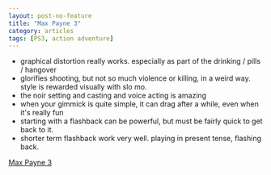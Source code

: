 ```yaml
---
layout: post-no-feature
title: "Max Payne 3"
category: articles
tags: [PS3, action adventure]
---
```


* graphical distortion really works. especially as part of the drinking / pills / hangover
* glorifies shooting, but not so much violence or killing, in a weird way. style is rewarded visually with slo mo.
* the noir setting and casting and voice acting is amazing
* when your gimmick is quite simple, it can drag after a while, even when it's really fun
* starting with a flashback can be powerful, but must be fairly quick to get back to it.
* shorter term flashback work very well. playing in present tense, flashing back.

[Max Payne 3](http://www.rockstargames.com/maxpayne3/)